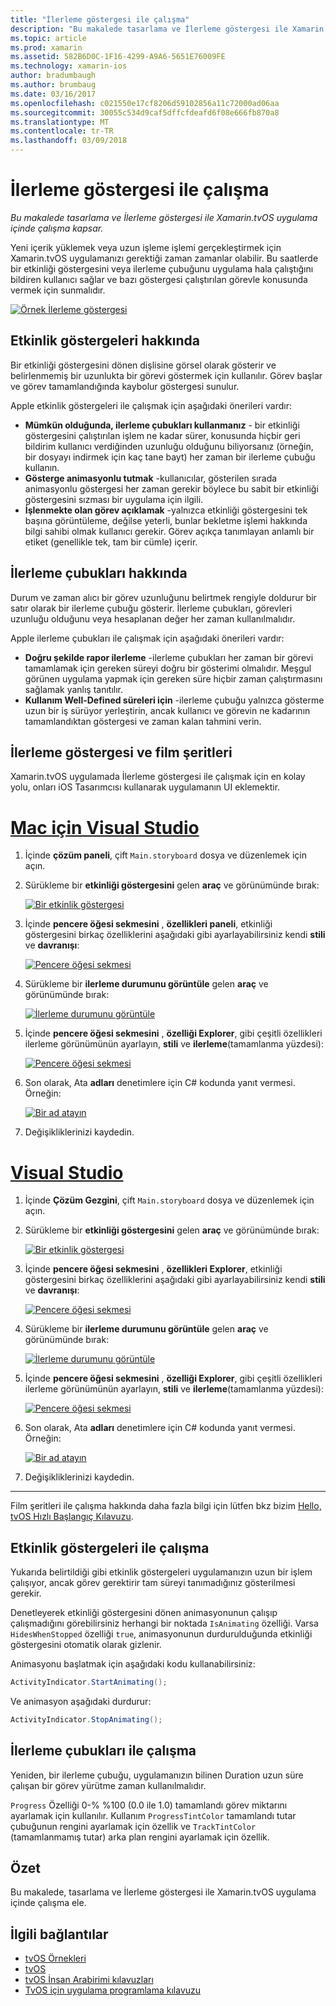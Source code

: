 ```yaml
---
title: "İlerleme göstergesi ile çalışma"
description: "Bu makalede tasarlama ve İlerleme göstergesi ile Xamarin.tvOS uygulama içinde çalışma kapsar."
ms.topic: article
ms.prod: xamarin
ms.assetid: 582B6D0C-1F16-4299-A9A6-5651E76009FE
ms.technology: xamarin-ios
author: bradumbaugh
ms.author: brumbaug
ms.date: 03/16/2017
ms.openlocfilehash: c021550e17cf8206d59102856a11c72000ad06aa
ms.sourcegitcommit: 30055c534d9caf5dffcfdeafd6f08e666fb870a8
ms.translationtype: MT
ms.contentlocale: tr-TR
ms.lasthandoff: 03/09/2018
---
```

# <a name="working-with-progress-indicators"></a>İlerleme göstergesi ile çalışma

_Bu makalede tasarlama ve İlerleme göstergesi ile Xamarin.tvOS uygulama içinde çalışma kapsar._


Yeni içerik yüklemek veya uzun işleme işlemi gerçekleştirmek için Xamarin.tvOS uygulamanızı gerektiği zaman zamanlar olabilir. Bu saatlerde bir etkinliği göstergesini veya ilerleme çubuğunu uygulama hala çalıştığını bildiren kullanıcı sağlar ve bazı göstergesi çalıştırılan görevle konusunda vermek için sunmalıdır.

[![](progress-indicators-images/intro01.png "Örnek İlerleme göstergesi")](progress-indicators-images/intro01.png#lightbox)

<a name="About-Activity-Indicators" />

## <a name="about-activity-indicators"></a>Etkinlik göstergeleri hakkında

Bir etkinliği göstergesini dönen dişlisine görsel olarak gösterir ve belirlenmemiş bir uzunlukta bir görevi göstermek için kullanılır. Görev başlar ve görev tamamlandığında kaybolur göstergesi sunulur.

Apple etkinlik göstergeleri ile çalışmak için aşağıdaki önerileri vardır:

- **Mümkün olduğunda, ilerleme çubukları kullanmanız** - bir etkinliği göstergesini çalıştırılan işlem ne kadar sürer, konusunda hiçbir geri bildirim kullanıcı verdiğinden uzunluğu olduğunu biliyorsanız (örneğin, bir dosyayı indirmek için kaç tane bayt) her zaman bir ilerleme çubuğu kullanın.
- **Gösterge animasyonlu tutmak** -kullanıcılar, gösterilen sırada animasyonlu göstergesi her zaman gerekir böylece bu sabit bir etkinliği göstergesini sızması bir uygulama için ilgili.
- **İşlenmekte olan görev açıklamak** -yalnızca etkinliği göstergesini tek başına görüntüleme, değilse yeterli, bunlar bekletme işlemi hakkında bilgi sahibi olmak kullanıcı gerekir. Görev açıkça tanımlayan anlamlı bir etiket (genellikle tek, tam bir cümle) içerir.

<a name="Summary" />

## <a name="about-progress-bars"></a>İlerleme çubukları hakkında

Durum ve zaman alıcı bir görev uzunluğunu belirtmek rengiyle doldurur bir satır olarak bir ilerleme çubuğu gösterir. İlerleme çubukları, görevleri uzunluğu olduğunu veya hesaplanan değer her zaman kullanılmalıdır.

Apple ilerleme çubukları ile çalışmak için aşağıdaki önerileri vardır:

- **Doğru şekilde rapor ilerleme** -ilerleme çubukları her zaman bir görevi tamamlamak için gereken süreyi doğru bir gösterimi olmalıdır. Meşgul görünen uygulama yapmak için gereken süre hiçbir zaman çalıştırmasını sağlamak yanlış tanıtılır.
- **Kullanım Well-Defined süreleri için** -ilerleme çubuğu yalnızca gösterme uzun bir iş sürüyor yerleştirin, ancak kullanıcı ve görevin ne kadarının tamamlandıktan göstergesi ve zaman kalan tahmini verin.

<a name="Progress-Indicators-and-Storyboards" />

## <a name="progress-indicators-and-storyboards"></a>İlerleme göstergesi ve film şeritleri

Xamarin.tvOS uygulamada İlerleme göstergesi ile çalışmak için en kolay yolu, onları iOS Tasarımcısı kullanarak uygulamanın UI eklemektir.

# <a name="visual-studio-for-mactabvsmac"></a>[Mac için Visual Studio](#tab/vsmac)
    
1. İçinde **çözüm paneli**, çift `Main.storyboard` dosya ve düzenlemek için açın.
1. Sürükleme bir **etkinliği göstergesini** gelen **araç** ve görünümünde bırak: 

    [![](progress-indicators-images/activity01.png "Bir etkinlik göstergesi")](progress-indicators-images/activity01.png#lightbox)
1. İçinde **pencere öğesi sekmesini** , **özellikleri paneli**, etkinliği göstergesini birkaç özelliklerini aşağıdaki gibi ayarlayabilirsiniz kendi **stili** ve **davranışı**: 

    [![](progress-indicators-images/activity02.png "Pencere öğesi sekmesi ")](progress-indicators-images/activity02.png#lightbox)
1. Sürükleme bir **ilerleme durumunu görüntüle** gelen **araç** ve görünümünde bırak: 

    [![](progress-indicators-images/activity03.png "İlerleme durumunu görüntüle")](progress-indicators-images/activity03.png#lightbox)
1. İçinde **pencere öğesi sekmesini** , **özelliği Explorer**, gibi çeşitli özellikleri ilerleme görünümünün ayarlayın, **stili** ve **ilerleme**(tamamlanma yüzdesi): 

    [![](progress-indicators-images/activity04.png "Pencere öğesi sekmesi")](progress-indicators-images/activity04.png#lightbox)
1. Son olarak, Ata **adları** denetimlere için C# kodunda yanıt vermesi. Örneğin: 

    [![](progress-indicators-images/activity05.png "Bir ad atayın")](progress-indicators-images/activity05.png#lightbox)
1. Değişikliklerinizi kaydedin.

# <a name="visual-studiotabvswin"></a>[Visual Studio](#tab/vswin)
    
1. İçinde **Çözüm Gezgini**, çift `Main.storyboard` dosya ve düzenlemek için açın.
1. Sürükleme bir **etkinliği göstergesini** gelen **araç** ve görünümünde bırak: 

    [![](progress-indicators-images/activity01-vs.png "Bir etkinlik göstergesi")](progress-indicators-images/activity01-vs.png#lightbox)
1. İçinde **pencere öğesi sekmesini** , **özellikleri Explorer**, etkinliği göstergesini birkaç özelliklerini aşağıdaki gibi ayarlayabilirsiniz kendi **stili** ve **davranışı**: 

    [![](progress-indicators-images/activity02-vs.png "Pencere öğesi sekmesi")](progress-indicators-images/activity02-vs.png#lightbox)
1. Sürükleme bir **ilerleme durumunu görüntüle** gelen **araç** ve görünümünde bırak: 

    [![](progress-indicators-images/activity03-vs.png "İlerleme durumunu görüntüle")](progress-indicators-images/activity03-vs.png#lightbox)
1. İçinde **pencere öğesi sekmesini** , **özelliği Explorer**, gibi çeşitli özellikleri ilerleme görünümünün ayarlayın, **stili** ve **ilerleme**(tamamlanma yüzdesi): 

    [![](progress-indicators-images/activity04-vs.png "Pencere öğesi sekmesi")](progress-indicators-images/activity04-vs.png#lightbox)
1. Son olarak, Ata **adları** denetimlere için C# kodunda yanıt vermesi. Örneğin: 

    [![](progress-indicators-images/activity05-vs.png "Bir ad atayın")](progress-indicators-images/activity05-vs.png#lightbox)
1. Değişikliklerinizi kaydedin.

-----

Film şeritleri ile çalışma hakkında daha fazla bilgi için lütfen bkz bizim [Hello, tvOS Hızlı Başlangıç Kılavuzu](~/ios/tvos/get-started/hello-tvos.md). 

<a name="Working-with-Activity-Indicators" />

## <a name="working-with-activity-indicators"></a>Etkinlik göstergeleri ile çalışma

Yukarıda belirtildiği gibi etkinlik göstergeleri uygulamanızın uzun bir işlem çalışıyor, ancak görev gerektirir tam süreyi tanımadığınız gösterilmesi gerekir.

Denetleyerek etkinliği göstergesini dönen animasyonunun çalışıp çalışmadığını görebilirsiniz herhangi bir noktada `IsAnimating` özelliği. Varsa `HidesWhenStopped` özelliği `true`, animasyonunun durdurulduğunda etkinliği göstergesini otomatik olarak gizlenir.

Animasyonu başlatmak için aşağıdaki kodu kullanabilirsiniz: 

```csharp
ActivityIndicator.StartAnimating();
```

Ve animasyon aşağıdaki durdurur:

```csharp
ActivityIndicator.StopAnimating();
```

<a name="Working-with-Progress-Bars" />

## <a name="working-with-progress-bars"></a>İlerleme çubukları ile çalışma

Yeniden, bir ilerleme çubuğu, uygulamanızın bilinen Duration uzun süre çalışan bir görev yürütme zaman kullanılmalıdır. 

`Progress` Özelliği 0-% %100 (0.0 ile 1.0) tamamlandı görev miktarını ayarlamak için kullanılır. Kullanım `ProgressTintColor` tamamlandı tutar çubuğunun rengini ayarlamak için özellik ve `TrackTintColor` (tamamlanmamış tutar) arka plan rengini ayarlamak için özellik.

<a name="Summary" />

## <a name="summary"></a>Özet

Bu makalede, tasarlama ve İlerleme göstergesi ile Xamarin.tvOS uygulama içinde çalışma ele.



## <a name="related-links"></a>İlgili bağlantılar

- [tvOS Örnekleri](https://developer.xamarin.com/samples/tvos/all/)
- [tvOS](https://developer.apple.com/tvos/)
- [tvOS İnsan Arabirimi kılavuzları](https://developer.apple.com/tvos/human-interface-guidelines/)
- [TvOS için uygulama programlama kılavuzu](https://developer.apple.com/library/prerelease/tvos/documentation/General/Conceptual/AppleTV_PG/)
